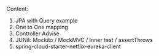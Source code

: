 Content:

1. JPA with Query example
2. One to One mapping
3. Controller Advise
4. JUNit: Mockito / MockMVC / Inner test / assertThrows
5. spring-cloud-starter-netflix-eureka-client